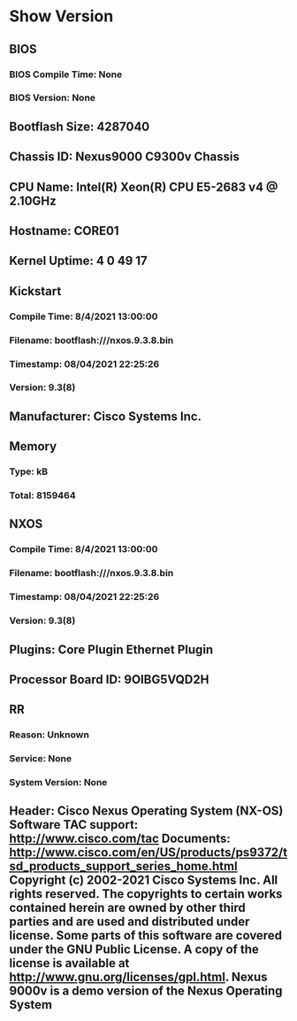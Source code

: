 
# Show Version
## BIOS
### BIOS Compile Time: None
### BIOS Version: None
## Bootflash Size: 4287040
## Chassis ID: Nexus9000 C9300v Chassis
## CPU Name: Intel(R) Xeon(R) CPU E5-2683 v4 @ 2.10GHz
## Hostname: CORE01
## Kernel Uptime: 4 0 49 17
## Kickstart
### Compile Time: 8/4/2021 13:00:00
### Filename: bootflash:///nxos.9.3.8.bin
### Timestamp: 08/04/2021 22:25:26
### Version: 9.3(8)
## Manufacturer:  Cisco Systems  Inc.
## Memory 
### Type: kB 
### Total: 8159464
## NXOS
### Compile Time: 8/4/2021 13:00:00
### Filename: bootflash:///nxos.9.3.8.bin
### Timestamp: 08/04/2021 22:25:26
### Version: 9.3(8)
## Plugins: Core Plugin  Ethernet Plugin
## Processor Board ID: 9OIBG5VQD2H
## RR
### Reason: Unknown
### Service: None
### System Version: None
## Header: Cisco Nexus Operating System (NX-OS) Software TAC support: http://www.cisco.com/tac Documents: http://www.cisco.com/en/US/products/ps9372/tsd_products_support_series_home.html Copyright (c) 2002-2021  Cisco Systems  Inc. All rights reserved. The copyrights to certain works contained herein are owned by other third parties and are used and distributed under license. Some parts of this software are covered under the GNU Public License. A copy of the license is available at http://www.gnu.org/licenses/gpl.html.  Nexus 9000v is a demo version of the Nexus Operating System